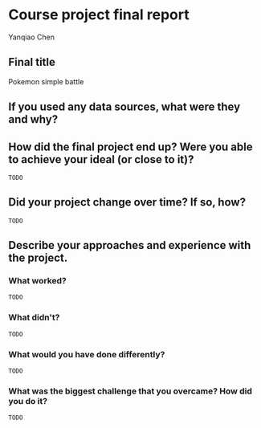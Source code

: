 # Course project final report

Yanqiao Chen

## Final title

Pokemon simple battle 

## If you used any data sources, what were they and why?



## How did the final project end up? Were you able to achieve your ideal (or close to it)?

`TODO`

## Did your project change over time? If so, how?

`TODO`

## Describe your approaches and experience with the project.

### What worked?

`TODO`

### What didn't?

`TODO`

### What would you have done differently?

`TODO`


### What was the biggest challenge that you overcame? How did you do it?

`TODO`
